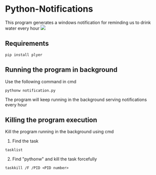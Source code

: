 # Python-Notifications
This program generates a windows notification for reminding us to drink water every hour
![](output.png)
## Requirements
```
pip install plyer
```
## Running the program in background
Use the following command in cmd
```
pythonw notification.py
```
The program will keep running in the background serving notifications every hour

## Killing the program execution
Kill the program running in the background using cmd
1) Find the task
```
tasklist
```
2) Find "pythonw" and kill the task forcefully
```
taskkill /F /PID <PID number>
```